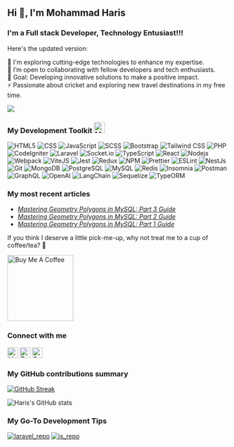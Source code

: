 ## Hi 👋, I'm Mohammad Haris

### I'm a Full stack Developer, Technology Entusiast!!!

Here's the updated version:

🌱 I'm exploring cutting-edge technologies to enhance my expertise.  
👯 I’m open to collaborating with fellow developers and tech enthusiasts.  
🥅 Goal: Developing innovative solutions to make a positive impact.  
⚡ Passionate about cricket and exploring new travel destinations in my free time.  

![](https://komarev.com/ghpvc/?username=iamharis010&color=fb4362)

### My Development Toolkit <img src="https://raw.githubusercontent.com/Tarikul-Islam-Anik/Telegram-Animated-Emojis/main/People/Man%20Technologist.webp" alt="Man Technologist" width="25" height="25" />
<p>
    <img alt="HTML5" src="https://img.shields.io/badge/-HTML5-E34F26?style=flat-square&logo=html5&logoColor=white" />
    <img alt="CSS" src="https://img.shields.io/badge/-CSS3-1572B6?style=flat-square&logo=css3&logoColor=white" />
    <img alt="JavaScript" src="https://img.shields.io/badge/-JavaScript-F7DF1E?style=flat-square&logo=javascript&logoColor=black" />
    <img alt="SCSS" src="https://img.shields.io/badge/-SCSS-CC6699?style=flat-square&logo=sass&logoColor=white" />
    <img alt="Bootstrap" src="https://img.shields.io/badge/-Bootstrap-7953b3?style=flat-square&logo=bootstrap&logoColor=white" />
    <img alt="Tailwind CSS" src="https://img.shields.io/badge/-Tailwind%20CSS-38B2AC?style=flat-square&logo=tailwind-css&logoColor=white" />
    <img alt="PHP" src="https://img.shields.io/badge/-PHP-777BB4?style=flat-square&logo=php&logoColor=white" />
    <img alt="CodeIgniter" src="https://img.shields.io/badge/-CodeIgniter-EF4223?style=flat-square&logo=codeigniter&logoColor=white" />
    <img alt="Laravel" src="https://img.shields.io/badge/-Laravel-FF2D20?style=flat-square&logo=laravel&logoColor=white" />
    <img alt="Socket.io" src="https://img.shields.io/badge/-Socket.io-010101?style=flat-square&logo=socket.io&logoColor=white" />
    <img alt="TypeScript" src="https://img.shields.io/badge/-TypeScript-007ACC?style=flat-square&logo=typescript&logoColor=white" />
    <img alt="React" src="https://img.shields.io/badge/-React-45b8d8?style=flat-square&logo=react&logoColor=white" />
    <img alt="Nodejs" src="https://img.shields.io/badge/-Nodejs-43853d?style=flat-square&logo=node.js&logoColor=white" />
    <img alt="Webpack" src="https://img.shields.io/badge/-Webpack-8DD6F9?style=flat-square&logo=webpack&logoColor=white" />
    <img alt="ViteJS" src="https://img.shields.io/badge/-ViteJS-646CFF?style=flat-square&logo=vite&logoColor=white" />
    <img alt="Jest" src="https://img.shields.io/badge/-Jest-C21325?style=flat-square&logo=jest&logoColor=white" />
    <img alt="Redux" src="https://img.shields.io/badge/-Redux-764ABC?style=flat-square&logo=redux&logoColor=white" />
    <img alt="NPM" src="https://img.shields.io/badge/-NPM-CB3837?style=flat-square&logo=npm&logoColor=white" />
    <img alt="Prettier" src="https://img.shields.io/badge/-Prettier-F7B93E?style=flat-square&logo=prettier&logoColor=white" />
    <img alt="ESLint" src="https://img.shields.io/badge/-ESLint-4B32C3?style=flat-square&logo=eslint&logoColor=white" />
    <img alt="NestJs" src="https://img.shields.io/badge/-NestJs-ea2845?style=flat-square&logo=nestjs&logoColor=white" />
    <img alt="Git" src="https://img.shields.io/badge/-Git-F05032?style=flat-square&logo=git&logoColor=white" />
    <img alt="MongoDB" src="https://img.shields.io/badge/-MongoDB-13aa52?style=flat-square&logo=mongodb&logoColor=white" />
    <img alt="PostgreSQL" src="https://img.shields.io/badge/-PostgreSQL-336791?style=flat-square&logo=postgresql&logoColor=white" />
    <img alt="MySQL" src="https://img.shields.io/badge/-MySQL-4479A1?style=flat-square&logo=mysql&logoColor=white" />
    <img alt="Redis" src="https://img.shields.io/badge/-Redis-DC382D?style=flat-square&logo=redis&logoColor=white" />
    <img alt="Insomnia" src="https://img.shields.io/badge/-Insomnia-5849BE?style=flat-square&logo=insomnia&logoColor=white" />
    <img alt="Postman" src="https://img.shields.io/badge/-Postman-FF6C37?style=flat-square&logo=postman&logoColor=white" />
    <img alt="GraphQL" src="https://img.shields.io/badge/-GraphQL-E10098?style=flat-square&logo=graphql&logoColor=white" />
    <img alt="OpenAI" src="https://img.shields.io/badge/-OpenAI-000000?style=flat-square&logo=openai&logoColor=white" />
    <img alt="LangChain" src="https://img.shields.io/badge/-LangChain-2A2A2A?style=flat-square&logo=langchain&logoColor=white" />
    <img alt="Sequelize" src="https://img.shields.io/badge/-Sequelize-52B0E7?style=flat-square&logo=sequelize&logoColor=white" />
    <img alt="TypeORM" src="https://img.shields.io/badge/-TypeORM-262627?style=flat-square&logo=typeorm&logoColor=white" />
</p>

### My most recent articles
<ul>
    <li>
        <a href="https://medium.com/@mohdharis010/mastering-geometry-polygons-in-mysql-part-3-guide-f52f89c18477">
            <i>Mastering Geometry Polygons in MySQL: Part 3 Guide</i>
        </a>
    </li>
    <li>
        <a href="https://medium.com/@mohdharis010/mastering-geometry-polygons-in-mysql-part-2-guide-74b9216a27e8">
            <i>Mastering Geometry Polygons in MySQL: Part 2 Guide</i>
        </a>
    </li>
    <li>
        <a href="https://medium.com/@mohdharis010/mastering-geometry-polygons-in-mysql-part-1-guide-5741047e1a75">
            <i>Mastering Geometry Polygons in MySQL: Part 1 Guide</i>
        </a>
    </li>
</ul>

If you think I deserve a little pick-me-up, why not treat me to a cup of coffee/tea? 🥺

<a href="https://www.buymeacoffee.com/iamharis" target="_blank"><img src="https://cdn.buymeacoffee.com/buttons/v2/default-red.png" alt="Buy Me A Coffee" width="150" ></a>

### Connect with me
<p>
  <a href="https://www.linkedin.com/in/mohammad-haris-rajput/"><img src="https://skillicons.dev/icons?i=linkedin" width="24" height="24" alt="LinkedIn"></a>
  <a href="https://twitter.com/iamharis010"><img src="https://skillicons.dev/icons?i=twitter" width="24" height="24" alt="Twitter"></a>
  <a href="mailto:mohdharis010@gmail.com"><img src="https://skillicons.dev/icons?i=gmail" width="24" height="24" alt="Gmail"></a>
</p>

### My GitHub contributions summary
[![GitHub Streak](https://github-readme-streak-stats.herokuapp.com?user=iamharis010&theme=dark&ring=fb4362&file=fb4362&currStreakNum=fb4362&currStreakLabel=fb4362&hide_border=true)](https://git.io/streak-stats)

![Haris's GitHub stats](https://github-readme-stats.vercel.app/api?username=iamharis010&hide_border=true&show_icons=true&bg_color=151515&title_color=fb4362&icon_color=fb4362&text_bold=false&text_color=9e9e9e)

### My Go-To Development Tips
[![laravel_repo]](https://github.com/iamharis010/laravel-resources)
[![js_repo]](https://github.com/iamharis010/js-resources)

[laravel_repo]: https://github-readme-stats.vercel.app/api/pin/?username=iamharis010&repo=laravel-resources&theme=swift
[js_repo]: https://github-readme-stats.vercel.app/api/pin/?username=iamharis010&repo=js-resources&theme=slateorange
